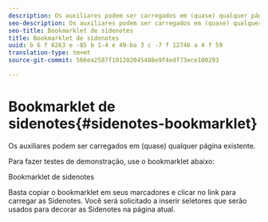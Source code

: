 ```yaml
---
description: Os auxiliares podem ser carregados em (quase) qualquer página existente.
seo-description: Os auxiliares podem ser carregados em (quase) qualquer página existente.
seo-title: Bookmarklet de sidenotes
title: Bookmarklet de sidenotes
uuid: b 6 f 6263 e -85 b 1-4 e 49-ba 3 c -7 f 12746 a 4 f 59
translation-type: tm+mt
source-git-commit: 566ea2587f101202045488e9f4edf73ece100293

---
```



# Bookmarklet de sidenotes{#sidenotes-bookmarklet}

Os auxiliares podem ser carregados em (quase) qualquer página existente.

Para fazer testes de demonstração, use o bookmarklet abaixo:

Bookmarklet de sidenotes

Basta copiar o bookmarklet em seus marcadores e clicar no link para carregar as Sidenotes. Você será solicitado a inserir seletores que serão usados para decorar as Sidenotes na página atual.
